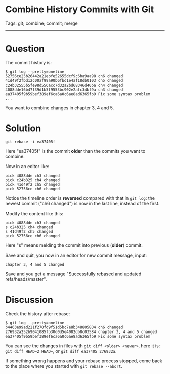 # Combine History Commits with Git
Tags: git; combine; commit; merge

------

# Question

The commit history is:

    $ git log --pretty=oneline
    52756ce25b26442a21ebfe52655dcf9c6ba9aa98 ch6 changed
    41d49f2fbd12c00af99a90b6fbd1e4af18db0103 ch5 changed
    c24b32555b5fe98d556acc7d32a2bd68346d40ba ch4 changed
    4088dde16b47f39d1b5f9553bc902e2afc34bf9a ch3 changed
    ea37405f9b59bef389ef6ca6a0c6ae8ad6365fb9 Fix some syntax problem
    ...

You want to combine changes in chapter 3, 4 and 5.

# Solution

    git rebase -i ea37405f

Here "ea37405f" is the commit **older** than the commits you want to combine.

Now in an editor like:

    pick 4088dde ch3 changed
    pick c24b325 ch4 changed
    pick 41d49f2 ch5 changed
    pick 52756ce ch6 changed

Notice the timeline order is **reversed** compared with that in `git log`:
the newest commit ("ch6 changed") is now in the last line, instead of the first.

Modify the content like this:

    pick 4088dde ch3 changed
    s c24b325 ch4 changed
    s 41d49f2 ch5 changed
    pick 52756ce ch6 changed

Here "s" means melding the commit into previous (**older**) commit.

Save and quit, you now in an editor for new commit message, input:

    chapter 3, 4 and 5 changed

Save and you get a message "Successfully rebased and updated refs/heads/master".

# Discussion

Check the history after rebase:

    $ git log --pretty=oneline
    b4463e99ad221f270fd9f51d5bc7e8b348805804 ch6 changed
    276932a252b9041085fb30d0d5e4082db8c03584 chapter 3, 4 and 5 changed
    ea37405f9b59bef389ef6ca6a0c6ae8ad6365fb9 Fix some syntax problem

You can see the changes in files with `git diff <older> <newer>`, here it is:
`git diff HEAD~2 HEAD~`, or `git diff ea37405 276932a`.

If something wrong happens and your rebase process stopped,
come back to the place where you started with `git rebase --abort`.

